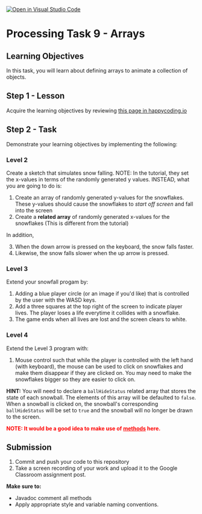 [![Open in Visual Studio Code](https://classroom.github.com/assets/open-in-vscode-718a45dd9cf7e7f842a935f5ebbe5719a5e09af4491e668f4dbf3b35d5cca122.svg)](https://classroom.github.com/online_ide?assignment_repo_id=15062806&assignment_repo_type=AssignmentRepo)
# Processing Task 9 - Arrays

## Learning Objectives
In this task, you will learn about defining arrays to animate a collection of objects.


## Step 1 - Lesson
Acquire the learning objectives by reviewing [this page in happycoding.io](https://happycoding.io/tutorials/processing/arrays)

## Step 2 - Task
Demonstrate your learning objectives by implementing the following:
  
### Level 2
Create a sketch that simulates snow falling. NOTE: In the tutorial, they set the x-values in terms of the randomly generated y values. INSTEAD, what you are going to do is:
1. Create an array of randomly generated y-values for the snowflakes. These y-values should cause the snowflakes to *start off screen* and fall into the screen
2. Create a **related array** of randomly generated x-values for the snowflakes (This is different from the tutorial)

In addition,

3. When the down arrow is pressed on the keyboard, the snow falls faster.
4. Likewise, the snow falls slower when the up arrow is pressed. 
  
### Level 3
Extend your snowfall progam by:
1. Adding a blue player circle (or an image if you'd like) that is controlled by the user with the WASD keys. 
2. Add a three squares at the top right of the screen to indicate player lives. The player loses a life everytime it collides with a snowflake. 
3. The game ends when all lives are lost and the screen clears to white.
  
### Level 4
Extend the Level 3 program with:
1. Mouse control such that while the player is controlled with the left hand (with keyboard), the mouse can be used to click on snowflakes and make them disappear if they are clicked on. You may need to make the snowflakes bigger so they are easier to click on.

**HINT:** You will need to declare a `ballHideStatus` related array that stores the state of each snowball. The elements of this array will be defaulted to `false`. When a snowball is clicked on, the snowball's corresponding `ballHideStatus` will be set to `true` and the snowball will no longer be drawn to the screen.

<span style="color:red">
<b>NOTE: It would be a good idea to make use of <ins>methods</ins> here.</b>
</span>

## Submission
1. Commit and push your code to this repository
2. Take a screen recording of your work and upload it to the Google Classroom assignment post.

**Make sure to:**
- Javadoc comment all methods
- Apply appropriate style and variable naming conventions.
